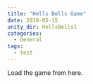 ```yaml
---
title: "Hells Bells Game"
date: 2018-05-15
unity_dir: HellsBells1
categories:
  - General
tags:
  - test
---
```


Load the game from here.